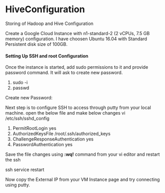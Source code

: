 # HiveConfiguration
Storing of Hadoop and Hive Configuration

Create a Google Cloud Instance with n1-standard-2 (2 vCPUs, 7.5 GB memory) configuration. I have choosen Ubuntu 16.04 with Standard Persistent disk size of 100GB.

#### Setting Up SSH and root Configuration

Once the instance is started, add sudo permissions to it and provide password command. It will ask to create new password.

1. sudo -i
2. passwd

Create new Password:

Next step is to configure SSH to access through putty from your local machine. open the below file and make below changes
vi /etc/ssh/sshd_config

1. PermitRootLogin yes
2. AuthorizedKeysFile      /root/.ssh/authorized_keys
3. ChallengeResponseAuthentication yes
4. PasswordAuthentication yes

Save the file changes using **:wq!** command from your vi editor and restart the ssh 

ssh service restart

Now copy the External IP from your VM Instance page and try connecting using putty.
